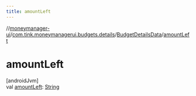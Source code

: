 ```yaml
---
title: amountLeft
---
```

//[moneymanager-ui](../../../index.html)/[com.tink.moneymanagerui.budgets.details](../index.html)/[BudgetDetailsData](index.html)/[amountLeft](amount-left.html)



# amountLeft



[androidJvm]\
val [amountLeft](amount-left.html): [String](https://kotlinlang.org/api/latest/jvm/stdlib/kotlin/-string/index.html)





